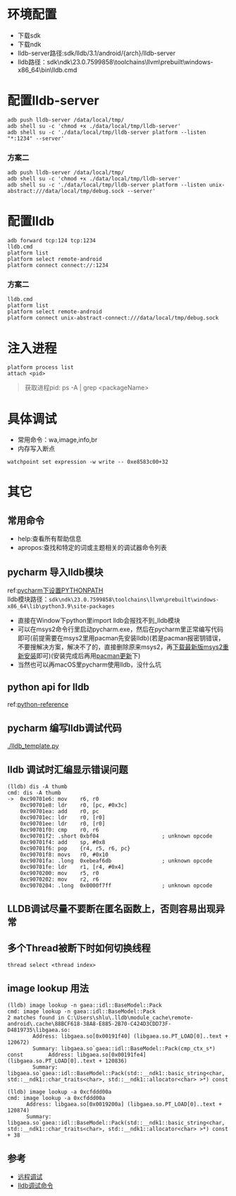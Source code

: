 # 环境配置
- 下载sdk
- 下载ndk
- lldb-server路径:sdk/lldb/3.1/android/{arch}/lldb-server
- lldb路径：sdk\ndk\23.0.7599858\toolchains\llvm\prebuilt\windows-x86_64\bin\lldb.cmd
# 配置lldb-server
```
adb push lldb-server /data/local/tmp/
adb shell su -c 'chmod +x ./data/local/tmp/lldb-server'
adb shell su -c './data/local/tmp/lldb-server platform --listen "*:1234" --server'
```
### 方案二
```
adb push lldb-server /data/local/tmp/
adb shell su -c 'chmod +x ./data/local/tmp/lldb-server'
adb shell su -c './data/local/tmp/lldb-server platform --listen unix-abstract:///data/local/tmp/debug.sock --server'
```
# 配置lldb
```
adb forward tcp:124 tcp:1234
lldb.cmd
platform list
platform select remote-android
platform connect connect://:1234
```
### 方案二
```
lldb.cmd
platform list
platform select remote-android
platform connect unix-abstract-connect:///data/local/tmp/debug.sock
```
# 注入进程
```
platform process list
attach <pid>
```
> 获取进程pid: ps -A | grep \<packageName\>

# 具体调试
- 常用命令：wa,image,info,br
- 内存写入断点
```
watchpoint set expression -w write -- 0xe8583c00+32
```
# 其它
## 常用命令
- help:查看所有帮助信息
- apropos:查找和特定的词或主题相关的调试器命令列表
## pycharm 导入lldb模块
ref:[pycharm下设置PYTHONPATH](https://blog.csdn.net/weixin_41698305/article/details/90902427)  
lldb模块路径：`sdk\ndk\23.0.7599858\toolchains\llvm\prebuilt\windows-x86_64\lib\python3.9\site-packages` 
- 直接在Window下python里import lldb会报找不到_lldb模块
- 可以在msys2命令行里启动pycharm.exe，然后在pycharm里正常编写代码即可(前提需要在msys2里用pacman先安装lldb)(若是pacman报密钥错误，不要搜解决方案，解决不了的，直接删除原来msys2，再[下载最新版msys2重新安装](https://www.msys2.org/)即可)(安装完成后再用[pacman更新](https://kaosx.us/docs/pacman/)下)
- 当然也可以再macOS里pycharm使用lldb，没什么坑
## python api for lldb
ref:[python-reference](https://lldb.llvm.org/use/python-reference.html)
## pycharm 编写lldb调试代码
[./lldb_template.py](./lldb_template.py)
## lldb 调试时汇编显示错误问题
```
(lldb) dis -A thumb
cmd: dis -A thumb
->  0xc90701e6: mov    r6, r0
    0xc90701e8: ldr    r0, [pc, #0x3c]
    0xc90701ea: add    r0, pc
    0xc90701ec: ldr    r0, [r0]
    0xc90701ee: ldr    r0, [r0]
    0xc90701f0: cmp    r0, r6
    0xc90701f2: .short 0xbf04                    ; unknown opcode
    0xc90701f4: add    sp, #0x8
    0xc90701f6: pop    {r4, r5, r6, pc}
    0xc90701f8: movs   r0, #0x10
    0xc90701fa: .long  0xebeaf6db                ; unknown opcode
    0xc90701fe: ldr    r1, [r4, #0x4]
    0xc9070200: mov    r5, r0
    0xc9070202: mov    r2, r6
    0xc9070204: .long  0x0000f7ff                ; unknown opcode

```
## LLDB调试尽量不要断在匿名函数上，否则容易出现异常
## 多个Thread被断下时如何切换线程
```
thread select <thread index>
```
## image lookup 用法
```
(lldb) image lookup -n gaea::idl::BaseModel::Pack
cmd: image lookup -n gaea::idl::BaseModel::Pack
2 matches found in C:\Users\shlu\.lldb\module_cache\remote-android\.cache\88BCF618-38A8-E885-2B70-C424D3CDD73F-D4819735\libgaea.so:
        Address: libgaea.so[0x00191f40] (libgaea.so.PT_LOAD[0]..text + 120672)
        Summary: libgaea.so`gaea::idl::BaseModel::Pack(cmp_ctx_s*) const        Address: libgaea.so[0x00191fe4] (libgaea.so.PT_LOAD[0]..text + 120836)
        Summary: libgaea.so`gaea::idl::BaseModel::Pack(std::__ndk1::basic_string<char, std::__ndk1::char_traits<char>, std::__ndk1::allocator<char> >*) const

```
```
(lldb) image lookup -a 0xcfddd00a
cmd: image lookup -a 0xcfddd00a
      Address: libgaea.so[0x0019200a] (libgaea.so.PT_LOAD[0]..text + 120874)
      Summary: libgaea.so`gaea::idl::BaseModel::Pack(std::__ndk1::basic_string<char, std::__ndk1::char_traits<char>, std::__ndk1::allocator<char> >*) const + 38

```
## 参考
- [远程调试](https://lldb.llvm.org/use/remote.html)
- [lldb调试命令](https://lldb.llvm.org/use/map.html)
